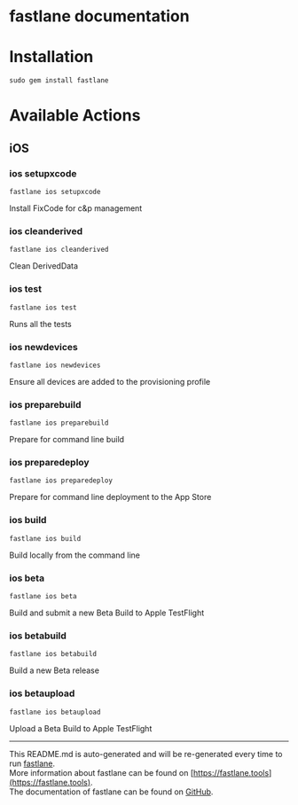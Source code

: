 fastlane documentation
================
# Installation
```
sudo gem install fastlane
```
# Available Actions
## iOS
### ios setupxcode
```
fastlane ios setupxcode
```
Install FixCode for c&p management
### ios cleanderived
```
fastlane ios cleanderived
```
Clean DerivedData
### ios test
```
fastlane ios test
```
Runs all the tests
### ios newdevices
```
fastlane ios newdevices
```
Ensure all devices are added to the provisioning profile
### ios preparebuild
```
fastlane ios preparebuild
```
Prepare for command line build
### ios preparedeploy
```
fastlane ios preparedeploy
```
Prepare for command line deployment to the App Store
### ios build
```
fastlane ios build
```
Build locally from the command line
### ios beta
```
fastlane ios beta
```
Build and submit a new Beta Build to Apple TestFlight
### ios betabuild
```
fastlane ios betabuild
```
Build a new Beta release
### ios betaupload
```
fastlane ios betaupload
```
Upload a Beta Build to Apple TestFlight

----

This README.md is auto-generated and will be re-generated every time to run [fastlane](https://fastlane.tools).  
More information about fastlane can be found on [https://fastlane.tools](https://fastlane.tools).  
The documentation of fastlane can be found on [GitHub](https://github.com/fastlane/fastlane).